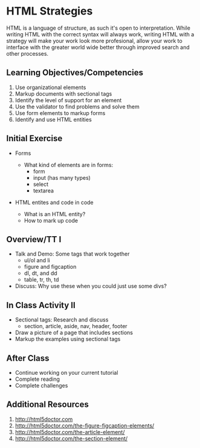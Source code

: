 # HTML Strategies

HTML is a language of structure, as such it's open to 
interpretation. While writing HTML with the correct 
syntax will always work, writing HTML with a strategy 
will make your work look more profesional, allow your 
work to interface with the greater world wide better
through improved search and other processes. 

## Learning Objectives/Competencies

1. Use organizational elements
1. Markup documents with sectional tags
1. Identify the level of support for an element
1. Use the validator to find problems and solve them
1. Use form elements to markup forms
1. Identify and use HTML entities

## Initial Exercise

- Forms
  - What kind of elements are in forms: 
    - form
    - input (has many types)
    - select
    - textarea
  
- HTML entites and code in code 
  - What is an HTML entity? 
  - How to mark up code

## Overview/TT I 

- Talk and Demo: Some tags that work together
  - ul/ol and li
  - figure and figcaption
  - dl, dt, and dd
  - table, tr, th, td
- Discuss: Why use these when you could just use some divs?

## In Class Activity II

- Sectional tags: Research and discuss
  - section, article, aside, nav, header, footer
- Draw a picture of a page that includes sections
- Markup the examples using sectional tags

## After Class

- Continue working on your current tutorial
- Complete reading
- Complete challenges

## Additional Resources

1. http://html5doctor.com
1. http://html5doctor.com/the-figure-figcaption-elements/
1. http://html5doctor.com/the-article-element/
1. http://html5doctor.com/the-section-element/
